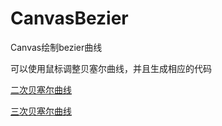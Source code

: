 # CanvasBezier
Canvas绘制bezier曲线

可以使用鼠标调整贝塞尔曲线，并且生成相应的代码

[二次贝塞尔曲线](xiyu714.github.io/CanvasBezier/printQuadraticBezier.html)

[三次贝塞尔曲线](xiyu714.github.io/CanvasBezier/printCubicBezier.html)

